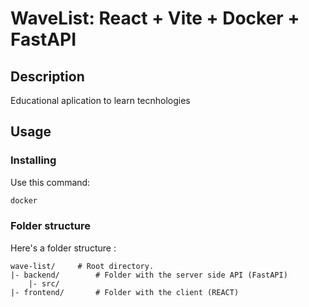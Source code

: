 # WaveList: React + Vite + Docker + FastAPI

## Description
Educational aplication to learn tecnhologies

## Usage

### Installing
Use this command:
```sh
docker
```


### Folder structure

Here's a folder structure :

```
wave-list/     # Root directory.
|- backend/        # Folder with the server side API (FastAPI)
    |- src/   
|- frontend/       # Folder with the client (REACT)

```

